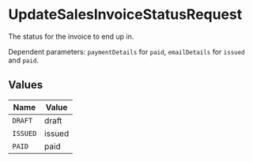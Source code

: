 # UpdateSalesInvoiceStatusRequest

The status for the invoice to end up in.

Dependent parameters: `paymentDetails` for `paid`, `emailDetails` for `issued` and `paid`.


## Values

| Name     | Value    |
| -------- | -------- |
| `DRAFT`  | draft    |
| `ISSUED` | issued   |
| `PAID`   | paid     |